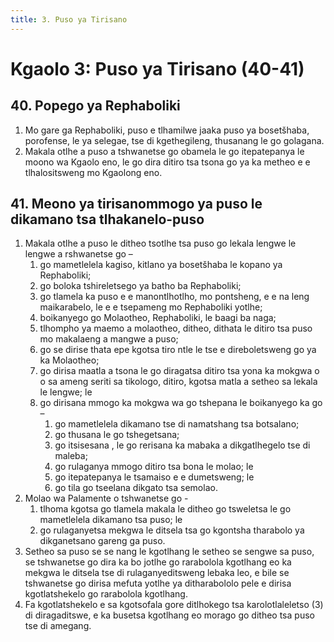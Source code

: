 ```yaml
---
title: 3. Puso ya Tirisano
---
```


# Kgaolo 3: Puso ya Tirisano (40-41)

## 40. Popego ya Rephaboliki

1.	Mo gare ga Rephaboliki, puso e tlhamilwe jaaka puso ya bosetšhaba, porofense, le ya selegae, tse di kgethegileng, thusanang le go golagana.
2.	Makala otlhe a puso a tshwanetse go obamela le go itepatepanya le moono wa Kgaolo eno, le go dira ditiro tsa tsona go ya ka metheo e e tlhalositsweng mo Kgaolong eno.

## 41. Meono ya tirisanommogo ya puso le dikamano tsa tlhakanelo-puso

1.	Makala otlhe a puso le ditheo tsotlhe tsa puso go lekala lengwe le lengwe a rshwanetse go –
	1.	go mametlelela kagiso, kitlano ya bosetšhaba le kopano ya Rephaboliki;
	1.	go boloka tshireletsego ya batho ba Rephaboliki;
	1.	go tlamela ka puso e e manontlhotlho, mo pontsheng, e e na leng maikarabelo, le e e tsepameng mo Rephaboliki yotlhe;
	1.	boikanyego go Molaotheo, Rephaboliki, le baagi ba naga;
	1.	tlhompho ya maemo a molaotheo, ditheo, dithata le ditiro tsa puso mo makalaeng a mangwe a puso;
	1.	go se dirise thata epe kgotsa tiro ntle le tse e direboletsweng go ya ka Molaotheo;
	1.	go dirisa maatla a tsona le go diragatsa ditiro tsa yona ka mokgwa o o sa ameng seriti sa tikologo, ditiro, kgotsa matla a setheo sa lekala le lengwe; le
	1.	go dirisana mmogo ka mokgwa wa go tshepana le boikanyego ka go –
		1.	go mametlelela dikamano tse di namatshang tsa botsalano;
		1.	go thusana le go tshegetsana;
		1.	go itsisesana , le go rerisana ka mabaka a dikgatlhegelo tse di maleba;
		1.	go rulaganya mmogo ditiro tsa bona le molao; le
		1.	go itepatepanya le tsamaiso e e dumetsweng; le
		1.	go tila go tseelana dikgato tsa semolao.
2.	Molao wa Palamente o tshwanetse go -
	1.	tlhoma kgotsa go tlamela makala le ditheo go tsweletsa le go mametlelela dikamano tsa puso; le
	1.	go rulaganyetsa mekgwa le ditsela tsa go kgontsha tharabolo ya dikganetsano gareng ga puso.
3.	Setheo sa puso se se nang le kgotlhang le setheo se sengwe sa puso, se tshwanetse go dira ka bo jotlhe go rarabolola kgotlhang eo ka mekgwa le ditsela tse di rulaganyeditsweng lebaka leo, e bile se tshwanetse go dirisa mefuta yotlhe ya ditharabololo pele e dirisa kgotlatshekelo go rarabolola kgotlhang.
4.	Fa kgotlatshekelo e sa kgotsofala gore ditlhokego tsa karolotlaleletso (3) di diragaditswe, e ka busetsa kgotlhang eo morago go ditheo tsa puso tse di amegang.
